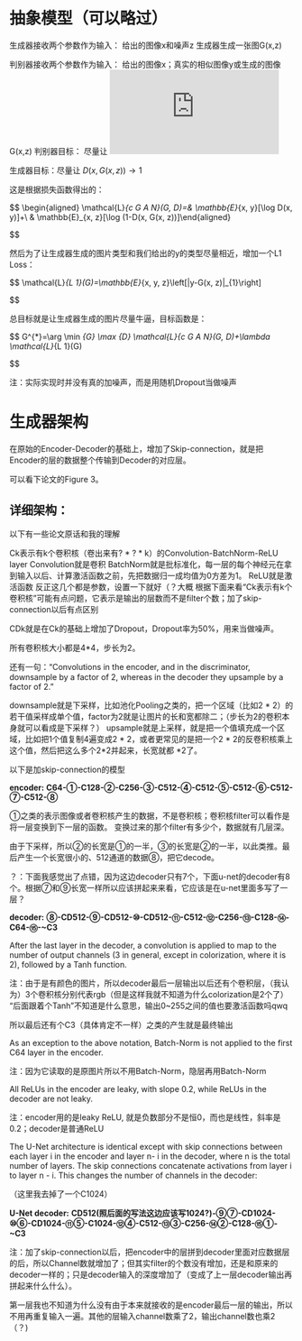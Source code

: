 # 抽象模型（可以略过）

生成器接收两个参数作为输入：
	给出的图像x和噪声z
生成器生成一张图G(x,z)

判别器接收两个参数作为输入：
	给出的图像x；真实的相似图像y或生成的图像G(x,z)
判别器目标：
	尽量让 ![](http://latex.codecogs.com/gif.latex?D%28x%2Cy%29%5Cto%201%2C%20D%28x%2CG%28x%2Cz%29%29%5Cto%200)

生成器目标：尽量让 $D(x,G(x,z)) \to 1$

这是根据损失函数得出的：

$$
\begin{aligned} \mathcal{L}_{c G A N}(G, D)=& \mathbb{E}_{x, y}[\log D(x, y)]+\\ & \mathbb{E}_{x, z}[\log (1-D(x, G(x, z))]\end{aligned}

$$

然后为了让生成器生成的图片类型和我们给出的y的类型尽量相近，增加一个L1 Loss：

$$
\mathcal{L}_{L 1}(G)=\mathbb{E}_{x, y, z}\left[\|y-G(x, z)\|_{1}\right]

$$

总目标就是让生成器生成的图片尽量牛逼，目标函数是：

$$
G^{*}=\arg \min _{G} \max _{D} \mathcal{L}_{c G A N}(G, D)+\lambda \mathcal{L}_{L 1}(G)

$$

注：实际实现时并没有真的加噪声，而是用随机Dropout当做噪声

# 生成器架构

在原始的Encoder-Decoder的基础上，增加了Skip-connection，就是把Encoder的层的数据整个传输到Decoder的对应层。

可以看下论文的Figure 3。

## 详细架构：

以下有一些论文原话和我的理解

Ck表示有k个卷积核（卷出来有? * ? * k）的Convolution-BatchNorm-ReLU layer
	Convolution就是卷积
	BatchNorm就是批标准化，每一层的每个神经元在拿到输入以后、计算激活函数之前，先把数据归一成均值为0方差为1。
	ReLU就是激活函数
反正这几个都是参数，设置一下就好（？大概
根据下面来看“Ck表示有k个卷积核”可能有点问题，它表示是输出的层数而不是filter个数；加了skip-connection以后有点区别

CDk就是在Ck的基础上增加了Dropout，Dropout率为50%，用来当做噪声。

所有卷积核大小都是4*4，步长为2。



还有一句：“Convolutions in the encoder, and in the discriminator, downsample by a factor of 2, whereas in the decoder they upsample by a factor of 2.”

downsample就是下采样，比如池化Pooling之类的，把一个区域（比如2 * 2）的若干值采样成单个值，factor为2就是让图片的长和宽都除二；（步长为2的卷积本身就可以看成是下采样？）
upsample就是上采样，就是把一个值填充成一个区域，比如把1个值复制4遍变成2 * 2，或者更常见的是把一个2 * 2的反卷积核乘上这个值，然后把这么多个2*2并起来，长宽就都 *2了。



以下是加skip-connection的模型

**encoder:**
**C64-①-C128-②-C256-③-C512-④-C512-⑤-C512-⑥-C512-⑦-C512-⑧**

①之类的表示图像或者卷积核产生的数据，不是卷积核；卷积核filter可以看作是将一层变换到下一层的函数。
变换过来的那个filter有多少个，数据就有几层深。

由于下采样，所以②的长宽是①的一半，③的长宽是②的一半，以此类推。最后产生一个长宽很小的、512通道的数据⑧，把它decode。

？：下面我感觉出了点错，因为这边decoder只有7个，下面u-net的decoder有8个。根据⑦和⑨长宽一样所以应该拼起来来看，它应该是在u-net里面多写了一层？

**decoder:**
**⑧-CD512-⑨-CD512-⑩-CD512-⑪-C512-⑫-C256-⑬-C128-⑭-C64-⑮-~C3**

After the last layer in the decoder, a convolution is applied to map to the number of output channels (3 in general,
except in colorization, where it is 2), followed by a Tanh function. 

注：由于是有颜色的图片，所以decoder最后一层输出以后还有个卷积层，（我认为）3个卷积核分别代表rgb（但是这样我就不知道为什么colorization是2个了）
“后面跟着个Tanh”不知道是什么意思，输出0~255之间的值也要激活函数吗qwq

所以最后还有个C3（具体肯定不一样）之类的产生就是最终输出



As an exception to the above notation, Batch-Norm is not applied to the first C64 layer in the encoder.

注：因为它读取的是原图片所以不用Batch-Norm，隐层再用Batch-Norm



All ReLUs in the encoder are leaky, with slope 0.2, while ReLUs in the decoder are not leaky.

注：encoder用的是leaky ReLU, 就是负数部分不是恒0，而也是线性，斜率是 0.2；decoder是普通ReLU



The U-Net architecture is identical except with skip connections between each layer i in the encoder and layer n- i in the decoder, where n is the total number of layers. The skip connections concatenate activations from layer i to layer n - i. This changes the number of channels in the decoder:

（这里我去掉了一个C1024）

**U-Net decoder:**
**CD512(照后面的写法这边应该写1024?)-⑨⑦-CD1024-⑩⑥-CD1024-⑪⑤-C1024-⑫④-C512-⑬③-C256-⑭②-C128-⑮①-~C3**

注：加了skip-connection以后，把encoder中的层拼到decoder里面对应数据层的后，所以Channel数就增加了；但其实filter的个数没有增加，还是和原来的decoder一样的；只是decoder输入的深度增加了（变成了上一层decoder输出再拼起来什么什么）。

第一层我也不知道为什么没有由于本来就接收的是encoder最后一层的输出，所以不用再重复输入一遍。其他的层输入channel数乘了2，输出channel数也乘2（？)





